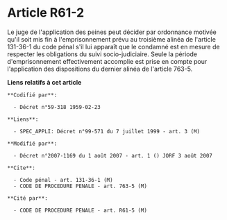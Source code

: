 # Article R61-2

Le juge de l'application des peines peut décider par ordonnance motivée qu'il soit mis fin à l'emprisonnement prévu au
troisième alinéa de l'article 131-36-1 du code pénal s'il lui apparaît que le condamné est en mesure de respecter les
obligations du suivi socio-judiciaire. Seule la période d'emprisonnement effectivement accomplie est prise en compte pour
l'application des dispositions du dernier alinéa de l'article 763-5.

**Liens relatifs à cet article**

	**Codifié par**:

	  - Décret n°59-318 1959-02-23

	**Liens**:

	  - SPEC_APPLI: Décret n°99-571 du 7 juillet 1999 - art. 3 (M)

	**Modifié par**:

	  - Décret n°2007-1169 du 1 août 2007 - art. 1 () JORF 3 août 2007

	**Cite**:

	  - Code pénal - art. 131-36-1 (M)
	  - CODE DE PROCEDURE PENALE - art. 763-5 (M)

	**Cité par**:

	  - CODE DE PROCEDURE PENALE - art. R61-5 (M)
